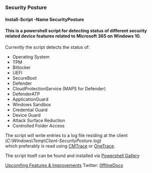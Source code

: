 ### Security Posture 

#### Install-Script -Name SecurityPosture

#### This is a powershell script for detecting status of different security related device features related to Microsoft 365 on Windows 10. 
Currently the script detects the status of:   

- Operating System
- TPM
- Bitlocker
- UEFI
- SecureBoot 
- Defender
- CloudProtectionService (MAPS for Defender)
- DefenderATP
- ApplicationGuard
- Windows Sandbox
- Credential Guard
- Device Guard
- Attack Surface Reduction
- Controlled Folder Access  

The script will write entries to a log file residing at the client (*C:\Windows\Temp\Client-SecurityPosture.log*)   
which preferably is read using [CMTrace](https://www.microsoft.com/en-us/download/confirmation.aspx?id=50012) or [OneTrace](https://docs.microsoft.com/en-us/mem/configmgr/core/support/support-center-onetrace).

The script itself can be found and installed via [Powershell Gallery](https://www.powershellgallery.com/packages/SecurityPosture)  

[Upcomfing Features & Improvements](https://github.com/Sculpin90/Powershell/projects/1)
Twitter: [0fflineDocs](https://twitter.com/0fflineDocs)       
